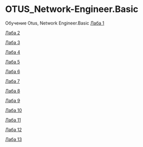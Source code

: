 # OTUS_Network-Engineer.Basic
Обучение Otus, Network Engineer.Basic
[Лаба 1](https://github.com/IMiniPiGGI/OTUS_Network-Engineer/edit/Basic-Homework/README.md)

[Лаба 2](https://github.com/IMiniPiGGI/OTUS_Network-Engineer/edit/Basic-Homework/README.md)

[Лаба 3](https://github.com/IMiniPiGGI/OTUS_Network-Engineer/edit/Basic-Homework/README.md)

[Лаба 4](https://github.com/IMiniPiGGI/OTUS_Network-Engineer/edit/Basic-Homework/README.md)

[Лаба 5](https://github.com/IMiniPiGGI/OTUS_Network-Engineer/edit/Basic-Homework/README.md)

[Лаба 6]()

[Лаба 7]()

[Лаба 8]()

[Лаба 9]()

[Лаба 10]()

[Лаба 11]()

[Лаба 12]()

[Лаба 13]()

